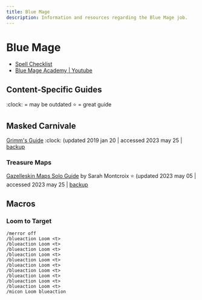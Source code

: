 ```yaml
---
title: Blue Mage
description: Information and resources regarding the Blue Mage job.
---
```


# Blue Mage

- [Spell Checklist](https://ffxivcollect.com/spells)
- [Blue Mage Academy | Youtube](https://www.youtube.com/@BlueAcademy)

#### 

## Content-Specific Guides

:clock: = may be outdated
:star: = great guide

## Masked Carnivale

[Grimm's Guide](https://docs.google.com/document/d/1kSSa-ddcEZ1UEJIs8oIYq6FlFeqOjmo5rLNdTSADcMo/edit) :clock: (updated 2019 jan 20 | accessed 2023 may 25 | [backup](https://web.archive.org/web/20230526025845/https://docs.google.com/document/d/1kSSa-ddcEZ1UEJIs8oIYq6FlFeqOjmo5rLNdTSADcMo/edit)

### Treasure Maps

[Gazelleskin Maps Solo Guide](https://docs.google.com/document/d/e/2PACX-1vS_DcD48fxGT5p26BGOZvZqKD9J8fZhiiC1dnlpBqnSoENMnNsYFHStjsOwnO-_yi9cEBDaxSqXPXYP/pub) by Sarah Montcroix :star: (updated 2023 may 05 | accessed 2023 may 25 | [backup](https://web.archive.org/web/20230526022551/https://docs.google.com/document/d/e/2PACX-1vS_DcD48fxGT5p26BGOZvZqKD9J8fZhiiC1dnlpBqnSoENMnNsYFHStjsOwnO-_yi9cEBDaxSqXPXYP/pub)

## Macros

### Loom to Target
```
/merror off
/blueaction Loom <t>
/blueaction Loom <t>
/blueaction Loom <t>
/blueaction Loom <t>
/blueaction Loom <t>
/blueaction Loom <t>
/blueaction Loom <t>
/blueaction Loom <t>
/blueaction Loom <t>
/blueaction Loom <t>
/micon Loom blueaction
```
